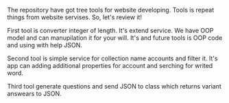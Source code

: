 The repository have got tree tools for website developing.
Tools is repeat things from website servises. So, let's review it!

First tool is converter integer of length. It's extend service. We have OOP model and can manupilation it for your will. It's and future tools is OOP code and using with help JSON.

Second tool is simple service for collection  name accounts and filter it. It's app can adding additional properties for account and serching for writed word.

Third tool generate questions and send JSON to class which returns variant answears to JSON.